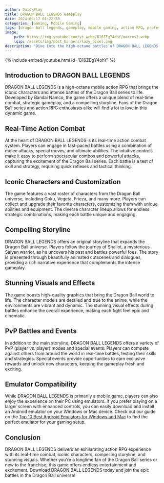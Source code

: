 ```yaml
---
author: QuickPlay
title: DRAGON BALL LEGENDS Gameplay
date: 2024-06-17 01:22:33
categories: [Gaming, Mobile Gaming]
tags: [dragon ball legends, gameplay, mobile gaming, action RPG, professional gamers]
image: 
    path: https://img.youtube.com/vi_webp/B16ZEgY4ohY/maxres2.webp
    lqip: /assets/img/post_banners/lazy_pixel.png
description: "Dive into the high-octane battles of DRAGON BALL LEGENDS with its unique gameplay and captivating features."
---
```


{% include embed/youtube.html id='B16ZEgY4ohY' %}

## Introduction to DRAGON BALL LEGENDS

DRAGON BALL LEGENDS is a high-octane mobile action RPG that brings the iconic characters and intense battles of the Dragon Ball series to life. Developed by Bandai Namco, the game offers a unique blend of real-time combat, strategic gameplay, and a compelling storyline. Fans of the Dragon Ball series and action RPG enthusiasts alike will find a lot to love in this dynamic game.

## Real-Time Action Combat

At the heart of DRAGON BALL LEGENDS is its real-time action combat system. Players can engage in fast-paced battles using a combination of melee attacks, special moves, and ultimate abilities. The intuitive controls make it easy to perform spectacular combos and powerful attacks, capturing the excitement of the Dragon Ball series. Each battle is a test of skill and strategy, requiring quick reflexes and tactical thinking.

## Iconic Characters and Customization

The game features a vast roster of characters from the Dragon Ball universe, including Goku, Vegeta, Frieza, and many more. Players can collect and upgrade their favorite characters, customizing them with unique abilities and equipment. The diverse character lineup allows for endless strategic combinations, making each battle unique and engaging.

## Compelling Storyline

DRAGON BALL LEGENDS offers an original storyline that expands the Dragon Ball universe. Players follow the journey of Shallot, a mysterious Saiyan warrior, as he uncovers his past and battles powerful foes. The story is presented through beautifully animated cutscenes and dialogues, providing a rich narrative experience that complements the intense gameplay.

## Stunning Visuals and Effects

The game boasts high-quality graphics that bring the Dragon Ball world to life. The character models are detailed and true to the anime, while the environments are vibrant and dynamic. The stunning visual effects during battles enhance the overall experience, making each fight feel epic and cinematic.

## PvP Battles and Events

In addition to the main storyline, DRAGON BALL LEGENDS offers a variety of PvP (player vs. player) modes and special events. Players can compete against others from around the world in real-time battles, testing their skills and strategies. Special events provide opportunities to earn exclusive rewards and unlock new characters, keeping the gameplay fresh and exciting.

## Emulator Compatibility

While DRAGON BALL LEGENDS is primarily a mobile game, players can also enjoy the experience on their PC using emulators. If you prefer playing on a larger screen with enhanced controls, you can easily download and install an Android emulator on your Windows or Mac device. Check out our guide on the [Top 10 Best Android Emulators for Windows and Mac](https://quickplaymobile.github.io/posts/Top-10-Best-Android-Emulators-for-Windows-and-Mac/) to find the perfect emulator for your gaming setup.

## Conclusion

DRAGON BALL LEGENDS delivers an exhilarating action RPG experience with its real-time combat, iconic characters, compelling storyline, and stunning visuals. Whether you're a longtime fan of the Dragon Ball series or new to the franchise, this game offers endless entertainment and excitement. Download DRAGON BALL LEGENDS today and join the epic battles in the Dragon Ball universe!
